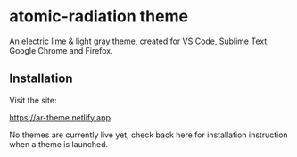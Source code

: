 # atomic-radiation theme

An electric lime & light gray theme, created for VS Code, Sublime Text, Google Chrome and Firefox.

## Installation

Visit the site:

https://ar-theme.netlify.app

No themes are currently live yet, check back here for installation instruction when a theme is launched.
